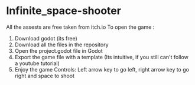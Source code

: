 # Infinite_space-shooter
All the assests are free taken from itch.io
To open the game :
1. Download godot (its free)
2. Download all the files in the repository
3. Open the project.godot file in Godot
4. Export the game file with a template (Its intuitive, if you still can't follow a youtube tutorial)
5. Enjoy the game
Controls:
Left arrow key to go left, right arrow key to go right and space to shoot
